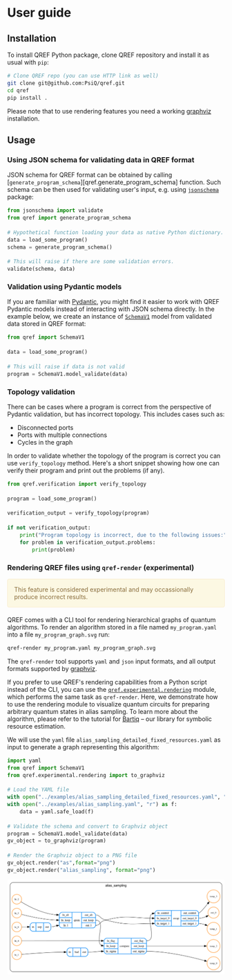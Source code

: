 # User guide

## Installation

To install QREF Python package, clone QREF repository and install it as usual with `pip`:

```bash
# Clone QREF repo (you can use HTTP link as well)
git clone git@github.com:PsiQ/qref.git
cd qref
pip install .
```

Please note that to use rendering features you need a working [graphviz](https://graphviz.org)
installation.

## Usage


### Using JSON schema for validating data in QREF format

JSON schema for QREF format can be obtained by calling
[`generate_program_schema`][qref.generate_program_schema] function.
Such schema can be then used for validating user's input, e.g. using
[`jsonschema`](https://pypi.org/project/jsonschema/) package:

```python
from jsonschema import validate
from qref import generate_program_schema

# Hypothetical function loading your data as native Python dictionary.
data = load_some_program()
schema = generate_program_schema()

# This will raise if there are some validation errors.
validate(schema, data)
```

### Validation using Pydantic models

If you are familiar with [Pydantic](https://docs.pydantic.dev/latest/), you might find
it easier to work with QREF Pydantic models instead of interacting with JSON schema directly.
In the example below, we create an instance of [`SchemaV1`](qref.experimental.SchemaV1) model from
validated data stored in QREF format:

```python
from qref import SchemaV1

data = load_some_program()

# This will raise if data is not valid
program = SchemaV1.model_validate(data)
```

### Topology validation

There can be cases where a program is correct from the perspective of Pydantic validation, but has incorrect topology. This includes cases such as:

- Disconnected ports
- Ports with multiple connections
- Cycles in the graph

In order to validate whether the topology of the program is correct you can use `verify_topology` method. Here's a short snippet showing how one can verify their program and print out the problems (if any).

```python
from qref.verification import verify_topology

program = load_some_program()

verification_output = verify_topology(program)

if not verification_output:
    print("Program topology is incorrect, due to the following issues:")
    for problem in verification_output.problems:
        print(problem)

```

### Rendering QREF files using `qref-render` (experimental)

<div style="padding: 15px; border: 1px solid transparent; border-color: transparent; margin-bottom: 20px; border-radius: 4px; color: #8a6d3b;; background-color: #fcf8e3; border-color: #faebcc;">
 This feature is considered experimental and may occassionally produce
 incorrect results.
</div>

QREF comes with a CLI tool for rendering hierarchical graphs of quantum
algorithms. To render an algorithm stored in a file named `my_program.yaml` into a 
file `my_program_graph.svg` run:

```bash
qref-render my_program.yaml my_program_graph.svg
```

The `qref-render` tool supports `yaml` and `json` input formats, and all
output formats supported by [graphviz](https://graphviz.org/).

If you prefer to use QREF's rendering capabilities from a Python script instead of the CLI, you can use the [`qref.experimental.rendering`](qref.experimental.rendering) module,  which performs the same task as `qref-render`. Here, we demonstrate how to use the rendering module to visualize quantum circuits for preparing arbitrary quantum states in alias sampling. To learn more about the algorithm, please refer to the tutorial for [Bartiq](https://psiq.github.io/bartiq/latest/tutorials/02_alias_sampling_basic/) – our library for symbolic resource estimation.

We will use the `yaml` file `alias_sampling_detailed_fixed_resources.yaml` as input to generate a graph representing this algorithm:

```python
import yaml
from qref import SchemaV1
from qref.experimental.rendering import to_graphviz

# Load the YAML file
with open("../examples/alias_sampling_detailed_fixed_resources.yaml", "r") as f:
with open("../examples/alias_sampling.yaml", "r") as f:
    data = yaml.safe_load(f)

# Validate the schema and convert to Graphviz object
program = SchemaV1.model_validate(data)
gv_object = to_graphviz(program)

# Render the Graphviz object to a PNG file
gv_object.render("as",format="png")
gv_object.render("alias_sampling", format="png")
```
![alias_sampling|500](../images/as.png)
